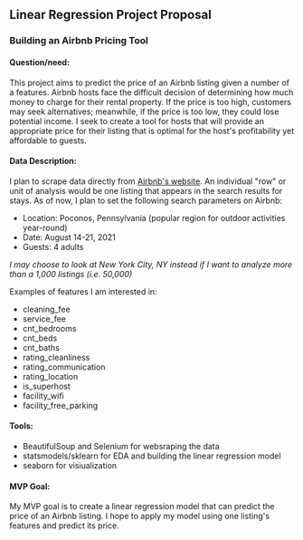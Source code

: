## Linear Regression Project Proposal

### Building an Airbnb Pricing Tool

#### Question/need:
This project aims to predict the price of an Airbnb listing given a number of a features. Airbnb hosts face the difficult decision of determining how much
money to charge for their rental property. If the price is too high, customers may seek alternatives; meanwhile, if the price is too low, they could lose potential income. I seek to create a tool for hosts that will provide an appropriate price for their listing that is optimal for the host's profitability yet affordable to guests.

#### Data Description:
I plan to scrape data directly from [Airbnb's website](https://www.airbnb.com/). An individual "row" or unit of analysis would be one listing that appears in
the search results for stays. As of now, I plan to set the following search parameters on Airbnb:
* Location: Poconos, Pennsylvania (popular region for outdoor activities year-round)
* Date: August 14-21, 2021
* Guests: 4 adults

_I may choose to look at New York City, NY instead if I want to analyze more than a 1,000 listings (i.e. 50,000)_

Examples of features I am interested in:
* cleaning_fee
* service_fee
* cnt_bedrooms
* cnt_beds
* cnt_baths
* rating_cleanliness
* rating_communication
* rating_location
* is_superhost
* facility_wifi
* facility_free_parking

#### Tools:
- BeautifulSoup and Selenium for websraping the data
- statsmodels/sklearn for EDA and building the linear regression model
- seaborn for visiualization

#### MVP Goal:
My MVP goal is to create a linear regression model that can predict the price of an Airbnb listing. I hope to apply my model using one listing's features and predict its price.

